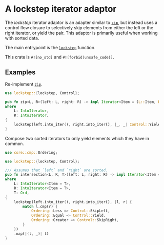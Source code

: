 # A lockstep iterator adaptor
The *lockstep* iterator adaptor is an adapter similar to [`zip`](core::iter::zip), but instead
uses a control flow closure to selectively skip elements from either the left or the right
iterator, or yield the pair. This adaptor is primarily useful when working with sorted data.

The main entrypoint is the [`lockstep`](https://docs.rs/lockstep/latest/lockstep/fn.lockstep.html) function.

This crate is `#![no_std]` and `#![forbid(unsafe_code)]`.

## Examples
Re-implement [`zip`](core::iter::zip).
```rust
use lockstep::{lockstep, Control};

pub fn zip<L, R>(left: L, right: R) -> impl Iterator<Item = (L::Item, R::Item)>
where
    L: IntoIterator,
    R: IntoIterator,
{
    lockstep(left.into_iter(), right.into_iter(), |_, _| Control::Yield)
}
```
Compose two sorted iterators to only yield elements which they have in common.
```rust
use core::cmp::Ordering;

use lockstep::{lockstep, Control};

/// Assumes that `left` and `right` are sorted.
pub fn intersection<L, R, T>(left: L, right: R) -> impl Iterator<Item = T>
where
    L: IntoIterator<Item = T>,
    R: IntoIterator<Item = T>,
    T: Ord,
{
    lockstep(left.into_iter(), right.into_iter(), |l, r| {
        match l.cmp(r) {
            Ordering::Less => Control::SkipLeft,
            Ordering::Equal => Control::Yield,
            Ordering::Greater => Control::SkipRight,
        }
    })
    .map(|(l, _)| l)
}
```
